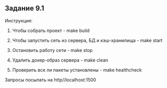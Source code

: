 ## Задание 9.1

Инструкция: 

1. Чтобы собрать проект - make build

2. Чтобы запустить сеть из сервера, БД и кэш-хранилища - make start 

3. Остановить работу сети - make stop 

4. Удалить докер-образ сервера - make clean

5. Проверить все ли пакеты установлены - make healthcheck

Запросы посылать на http//localhost:1500
